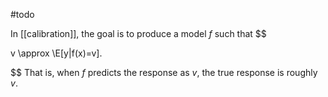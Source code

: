 #todo 

In [[calibration]], the goal is to produce a model $f$ such that 
$$

v \approx \E[y|f(x)=v].

$$
That is, when $f$ predicts the response as $v$, the true response is roughly $v$. 
